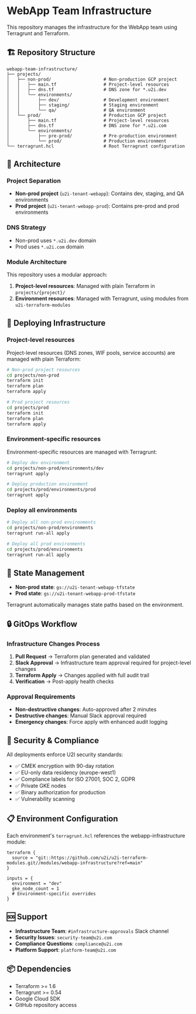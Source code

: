 # WebApp Team Infrastructure

This repository manages the infrastructure for the WebApp team using Terragrunt and Terraform.

## 🏗️ Repository Structure

```
webapp-team-infrastructure/
├── projects/
│   ├── non-prod/                    # Non-production GCP project
│   │   ├── main.tf                  # Project-level resources
│   │   ├── dns.tf                   # DNS zone for *.u2i.dev
│   │   └── environments/
│   │       ├── dev/                 # Development environment
│   │       ├── staging/             # Staging environment
│   │       └── qa/                  # QA environment
│   └── prod/                        # Production GCP project
│       ├── main.tf                  # Project-level resources
│       ├── dns.tf                   # DNS zone for *.u2i.com
│       └── environments/
│           ├── pre-prod/            # Pre-production environment
│           └── prod/                # Production environment
└── terragrunt.hcl                   # Root Terragrunt configuration
```

## 🔧 Architecture

### Project Separation

- **Non-prod project** (`u2i-tenant-webapp`): Contains dev, staging, and QA environments
- **Prod project** (`u2i-tenant-webapp-prod`): Contains pre-prod and prod environments

### DNS Strategy

- Non-prod uses `*.u2i.dev` domain
- Prod uses `*.u2i.com` domain

### Module Architecture

This repository uses a modular approach:
1. **Project-level resources**: Managed with plain Terraform in `projects/{project}/`
2. **Environment resources**: Managed with Terragrunt, using modules from `u2i-terraform-modules`

## 🚀 Deploying Infrastructure

### Project-level resources

Project-level resources (DNS zones, WIF pools, service accounts) are managed with plain Terraform:

```bash
# Non-prod project resources
cd projects/non-prod
terraform init
terraform plan
terraform apply

# Prod project resources
cd projects/prod
terraform init
terraform plan
terraform apply
```

### Environment-specific resources

Environment-specific resources are managed with Terragrunt:

```bash
# Deploy dev environment
cd projects/non-prod/environments/dev
terragrunt apply

# Deploy production environment
cd projects/prod/environments/prod
terragrunt apply
```

### Deploy all environments

```bash
# Deploy all non-prod environments
cd projects/non-prod/environments
terragrunt run-all apply

# Deploy all prod environments
cd projects/prod/environments
terragrunt run-all apply
```

## 💾 State Management

- **Non-prod state**: `gs://u2i-tenant-webapp-tfstate`
- **Prod state**: `gs://u2i-tenant-webapp-prod-tfstate`

Terragrunt automatically manages state paths based on the environment.

## 🔒 GitOps Workflow

### Infrastructure Changes Process
1. **Pull Request** → Terraform plan generated and validated
2. **Slack Approval** → Infrastructure team approval required for project-level changes
3. **Terraform Apply** → Changes applied with full audit trail
4. **Verification** → Post-apply health checks

### Approval Requirements
- **Non-destructive changes**: Auto-approved after 2 minutes
- **Destructive changes**: Manual Slack approval required
- **Emergency changes**: Force apply with enhanced audit logging

## 🔐 Security & Compliance

All deployments enforce U2I security standards:
- ✅ CMEK encryption with 90-day rotation
- ✅ EU-only data residency (europe-west1)
- ✅ Compliance labels for ISO 27001, SOC 2, GDPR
- ✅ Private GKE nodes
- ✅ Binary authorization for production
- ✅ Vulnerability scanning

## 📋 Environment Configuration

Each environment's `terragrunt.hcl` references the webapp-infrastructure module:

```hcl
terraform {
  source = "git::https://github.com/u2i/u2i-terraform-modules.git//modules/webapp-infrastructure?ref=main"
}

inputs = {
  environment = "dev"
  gke_node_count = 1
  # Environment-specific overrides
}
```

## 🆘 Support

- **Infrastructure Team**: `#infrastructure-approvals` Slack channel
- **Security Issues**: `security-team@u2i.com`
- **Compliance Questions**: `compliance@u2i.com`
- **Platform Support**: `platform-team@u2i.com`

## 📦 Dependencies

- Terraform >= 1.6
- Terragrunt >= 0.54
- Google Cloud SDK
- GitHub repository access